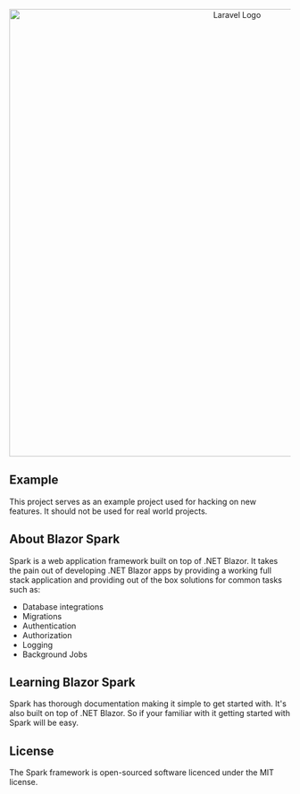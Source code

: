 ﻿<p align="center"><a href="https://laravel.com" target="_blank"><img src="https://blazorspark.com/logo.png" width="800" alt="Laravel Logo"></a></p>

## Example
This project serves as an example project used for hacking on new features. It should not be used for real world projects.

## About Blazor Spark
Spark is a web application framework built on top of .NET Blazor. It takes the pain out of developing .NET Blazor apps by providing a working full stack application and providing out of the box solutions for common tasks such as:

- Database integrations
- Migrations
- Authentication
- Authorization
- Logging
- Background Jobs

## Learning Blazor Spark
Spark has thorough documentation making it simple to get started with. It's also built on top of .NET Blazor. So if your familiar with it getting started with Spark will be easy.

## License
The Spark framework is open-sourced software licenced under the MIT license.